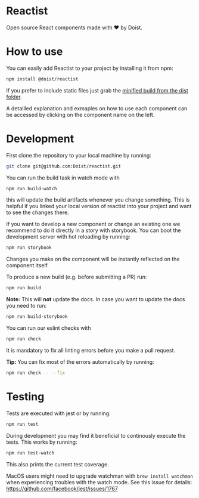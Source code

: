 # Reactist

Open source React components made with ❤️ by Doist.

# How to use

You can easily add Reactist to your project by installing it from npm:
```sh
npm install @doist/reactist
```
If you prefer to include static files just grab the [minified build from the dist folder](https://github.com/Doist/reactist/tree/develop/dist).

A detailled explanation and exmaples on how to use each component can be accessed by clicking on the component name on the left.

# Development

First clone the repository to your local machine by running:
```sh
git clone git@github.com:Doist/reactist.git
```

You can run the build task in watch mode with
```sh
npm run build-watch
```
this will update the build artifacts whenever you change something. This is helpful if you linked your local version of reactist into your project and want to see the changes there.

If you want to develop a new component or change an existing one we recommend to do it directly in a story with storybook. You can boot the development server with hot reloading by running:
```sh
npm run storybook
```
Changes you make on the component will be instantly reflected on the component itself.

To produce a new build (e.g. before submitting a PR) run:
```sh
npm run build
```
**Note:** This will **not** update the docs. In case you want to update the docs you need to run:
```sh
npm run build-storybook
```

You can run our eslint checks with
```sh
npm run check
```
It is mandatory to fix all linting errors before you make a pull request.

**Tip:** You can fix most of the errors automatically by running:
```sh
npm run check -- --fix
```

# Testing

Tests are executed with jest or by running:
```sh
npm run test
```

During development you may find it beneficial to continously execute the tests. This works by running:
```sh
npm run test-watch
```
This also prints the current test coverage.

MacOS users might need to upgrade watchman with `brew install watchman` when experiencing troubles with the watch mode. See this issue for details: https://github.com/facebook/jest/issues/1767
